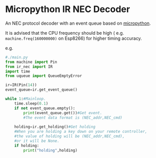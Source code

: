 # Micropython IR NEC Decoder #
An NEC protocol decoder with an event queue based on [micropython](https://github.com/micropython/micropython).  

It is advised that the CPU frequency should be high ( e.g.  `machine.freq(160000000)` on Esp8266) for higher timing accuracy.

e.g.

```python
#./main.py
from machine import Pin
from ir_nec import IR
import time
from uqueue import QueueEmptyError

ir=IR(Pin(14))
event_queue=ir.get_event_queue()

while 1:#Mainloop.
    time.sleep(0.1)
    if not event_queue.empty():
        print(event_queue.get())#Get event.
        #The event data format is (NEC_addr,NEC_cmd)
    
    holding=ir.get_holding()#Get holding
    #When you are holding a key down on your remote controller, 
    #the value of holding will be (NEC_addr,NEC_cmd), 
    #or it will be None.
    if holding:
        print("holding",holding)
```